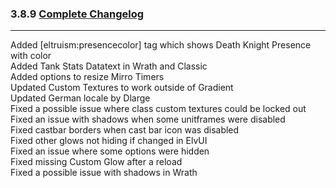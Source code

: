 ### 3.8.9 [Complete Changelog](https://github.com/eltreum0/eltruism/blob/main/Changelog.md)
___
Added [eltruism:presencecolor] tag which shows Death Knight Presence with color  
Added Tank Stats Datatext in Wrath and Classic  
Added options to resize Mirro Timers  
Updated Custom Textures to work outside of Gradient  
Updated German locale by Dlarge  
Fixed a possible issue where class custom textures could be locked out  
Fixed an issue with shadows when some unitframes were disabled  
Fixed castbar borders when cast bar icon was disabled  
Fixed other glows not hiding if changed in ElvUI  
Fixed an issue where some options were hidden  
Fixed missing Custom Glow after a reload  
Fixed a possible issue with shadows in Wrath
